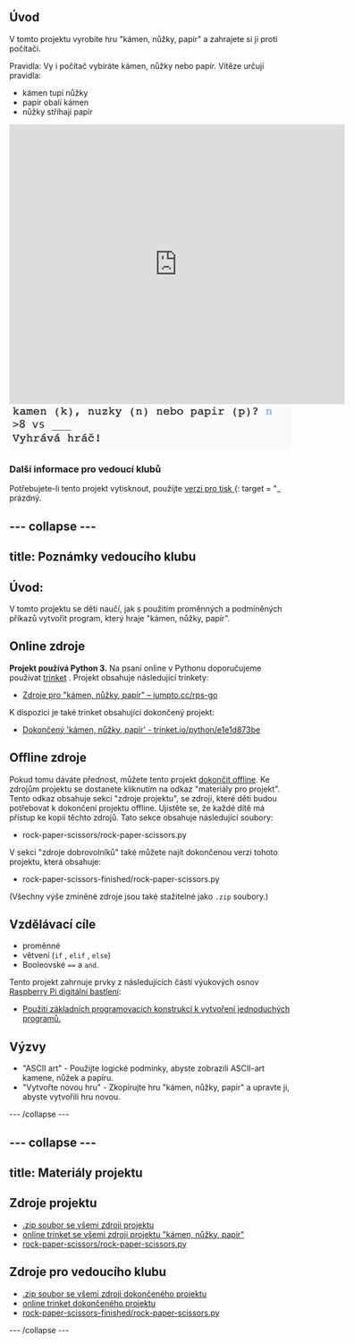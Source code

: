 ## Úvod

V tomto projektu vyrobíte hru "kámen, nůžky, papír" a zahrajete si ji proti počítači.

Pravidla: Vy i počítač vybíráte kámen, nůžky nebo papír. Vítěze určují pravidla:

* kámen tupí nůžky
* papír obalí kámen
* nůžky stříhají papír

<div class="trinket">
  <iframe src="https://trinket.io/embed/python/e1e1d873be?outputOnly=true&start=result" width="600" height="500" frameborder="0" marginwidth="0" marginheight="0" allowfullscreen>
  </iframe>
  <img src="images/rps-final.png">
</div>

### Další informace pro vedoucí klubů

Potřebujete-li tento projekt vytisknout, použijte [verzi pro tisk ](https://projects.raspberrypi.org/en/projects/rock-paper-scissors/print) {: target = "_ prázdný.

## \--- collapse \---

## title: Poznámky vedoucího klubu

## Úvod:

V tomto projektu se děti naučí, jak s použitím proměnných a podmíněných příkazů vytvořit program, který hraje "kámen, nůžky, papír".

## Online zdroje

**Projekt používá Python 3.** Na psaní online v Pythonu doporučujeme používat [trinket](https://trinket.io/) . Projekt obsahuje následující trinkety:

* [Zdroje pro "kámen, nůžky, papír" – jumpto.cc/rps-go](http://jumpto.cc/rps-go)

K dispozici je také trinket obsahující dokončený projekt:

* [Dokončený 'kámen, nůžky, papír' - trinket.io/python/e1e1d873be](https://trinket.io/python/e1e1d873be)

## Offline zdroje

Pokud tomu dáváte přednost, můžete tento projekt [dokončit offline](https://www.codeclubprojects.org/en-GB/resources/python-working-offline/). Ke zdrojům projektu se dostanete kliknutím na odkaz "materiály pro projekt". Tento odkaz obsahuje sekci "zdroje projektu", se zdroji, které děti budou potřebovat k dokončení projektu offline. Ujistěte se, že každé dítě má přístup ke kopii těchto zdrojů. Tato sekce obsahuje následující soubory:

* rock-paper-scissors/rock-paper-scissors.py

V sekci "zdroje dobrovolníků" také můžete najít dokončenou verzi tohoto projektu, která obsahuje:

* rock-paper-scissors-finished/rock-paper-scissors.py

(Všechny výše zmíněné zdroje jsou také stažitelné jako `.zip` soubory.)

## Vzdělávací cíle

* proměnné
* větvení (`if` , `elif` , `else`) 
* Booleovské `==` a `and`.

Tento projekt zahrnuje prvky z následujících částí výukových osnov [Raspberry Pi digitální bastlení](http://rpf.io/curriculum):

* [Použití základních programovacích konstrukcí k vytvoření jednoduchých programů.](https://www.raspberrypi.org/curriculum/programming/creator)

## Výzvy

* "ASCII art" - Použijte logické podmínky, abyste zobrazili ASCII-art kamene, nůžek a papíru. 
* "Vytvořte novou hru" - Zkopírujte hru "kámen, nůžky, papír" a upravte ji, abyste vytvořili hru novou. 

\--- /collapse \---

## \--- collapse \---

## title: Materiály projektu

## Zdroje projektu

* [.zip soubor se všemi zdroji projektu](resources/rock-paper-scissors-project-resources.zip)
* [online trinket se všemi zdroji projektu "kámen, nůžky, papír"](http://jumpto.cc/rps-go)
* [rock-paper-scissors/rock-paper-scissors.py](resources/rock-paper-scissors-rock-paper-scissors.py)

## Zdroje pro vedoucího klubu

* [.zip soubor se všemi zdroji dokončeného projektu](resources/rock-paper-scissors-volunteer-resources.zip)
* [online trinket dokončeného projektu](https://trinket.io/python/e1e1d873be)
* [rock-paper-scissors-finished/rock-paper-scissors.py](resources/rock-paper-scissors-finished-rock-paper-scissors.py)

\--- /collapse \---